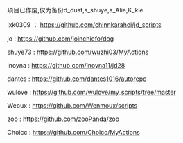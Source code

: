 项目已作废,仅为备份d_dust,s_shuye,a_Alie,K_kie

lxk0309 ： https://github.com/chinnkarahoi/jd_scripts

jo : https://github.com/joinchiefo/dog

shuye73 : https://github.com/wuzhi03/MyActions

inoyna : https://github.com/inoyna11/jd28

dantes : https://github.com/dantes1016/autorepo

wulove : https://github.com/wulove/my_scripts/tree/master

Weoux : https://github.com/Wenmoux/scripts

zoo : https://github.com/zooPanda/zoo

Choicc : https://github.com/Choicc/MyActions
